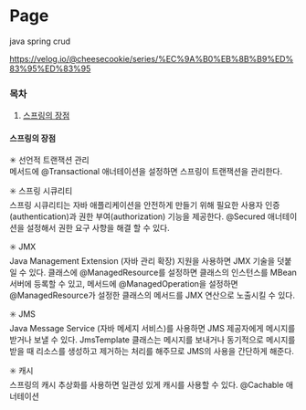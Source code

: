 # Page
java spring crud

https://velog.io/@cheesecookie/series/%EC%9A%B0%EB%8B%B9%ED%83%95%ED%83%95

### 목차
1. [스프링의 장점](#스프링의-장점)


#### 스프링의 장점

✳ 선언적 트랜잭션 관리 \
메서드에 @Transactional 애너테이션을 설정하면 스프링이 트랜잭션을 관리한다.

✳️ 스프링 시큐리티 \
스프링 시큐리티는 자바 애플리케이션을 안전하게 만들기 위해 필요한 사용자 인증(authentication)과 권한 부여(authorization) 기능을 제공한다.
@Secured 애너테이션을 설정해서 권한 요구 사항을 해결 할 수 있다.

✳️ JMX \
Java Management Extension (자바 관리 확장) 지원을 사용하면 JMX 기술을 덧붙일 수 있다.
클래스에 @ManagedResource를 설정하면 클래스의 인스턴스를 MBean서버에 등록할 수 있고, 메서드에 @ManagedOperation을 설정하면 @ManagedResource가 설정한 클래스의 메서드를 JMX 연산으로 노출시킬 수 있다.

✳️ JMS \
Java Message Service (자바 메세지 서비스)를 사용하면 JMS 제공자에게 메시지를 받거나 보낼 수 있다. JmsTemplate 클래스는 메시지를 보내거나 동기적으로 메시지를 받을 때 리소스를 생성하고 제거하는 처리를 해주므로 JMS의 사용을 간단하게 해준다.

✳️ 캐시 \
스프링의 캐시 추상화를 사용하면 일관성 있게 캐시를 사용할 수 있다.
@Cachable 애너테이션
